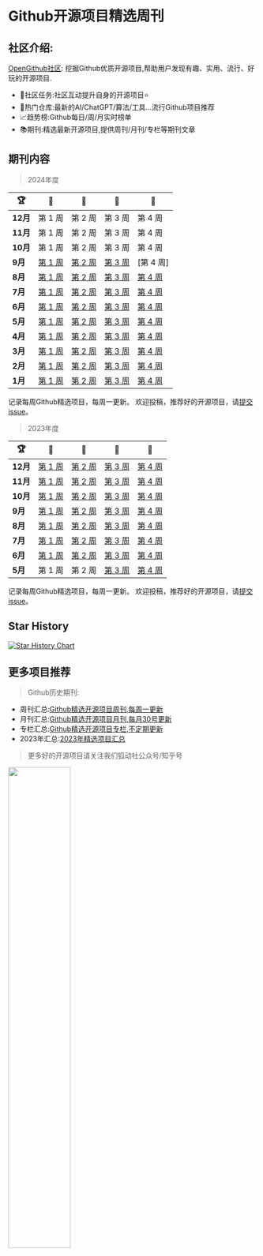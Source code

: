 # Github开源项目精选周刊

## 社区介绍:

[OpenGithub社区](http://open.itc.cn/): 挖掘Github优质开源项目,帮助用户发现有趣、实用、流行、好玩的开源项目.

- 🤝社区任务:社区互动提升自身的开源项目⭐
- 🌋热门仓库:最新的AI/ChatGPT/算法/工具...流行Github项目推荐
- 📈趋势榜:Github每日/周/月实时榜单
- 📚期刊:精选最新开源项目,提供周刊/月刊/专栏等期刊文章



## 期刊内容

> 2024年度

| 🏆      | 🥇                     | 🥈                     | 🥉                     | 🏅                     |
|---------|------------------------|------------------------|------------------------|------------------------|
| **12月** | 第 1 周                  | 第 2 周                  | 第 3 周                  | 第 4 周                  |
| **11月** | 第 1 周                  | 第 2 周                  | 第 3 周                  | 第 4 周                  |
| **10月** | 第 1 周                  | 第 2 周                  | 第 3 周                  | 第 4 周                  |
| **9月**  | [第 1 周](https://github.com/OpenGithubs/github-weekly-rank/blob/main/2024/09/20240909.md) | [第 2 周](https://github.com/OpenGithubs/github-weekly-rank/blob/main/2024/09/20240916.md)  | [第 3 周](https://github.com/OpenGithubs/github-weekly-rank/blob/main/2024/09/20240923.md)                | [第 4 周]                |
| **8月**  | [第 1 周](2024/8月第一周.md) | [第 2 周](2024/8月第二周.md) | [第 3 周](2024/8月第三周.md) | [第 4 周](https://github.com/OpenGithubs/github-weekly-rank/blob/main/2024/08/20240830.md)                |
| **7月**  | [第 1 周](2024/7月第一周.md) | [第 2 周](2024/7月第三周.md) | [第 3 周](2024/7月第三周.md) | [第 4 周](2024/7月第四周.md) |
| **6月**  | [第 1 周](2024/6月第一周.md) | [第 2 周](2024/6月第二周.md) | [第 3 周](2024/6月第三周.md) | [第 4 周](2024/6月第四周.md) |
| **5月**  | [第 1 周](2024/5月第一周.md) | [第 2 周](2024/5月第二周.md) | [第 3 周](2024/5月第三周.md) | [第 4 周](2024/5月第四周.md) |
| **4月**  | [第 1 周](2024/4月第一周.md) | [第 2 周](2024/4月第二周.md) | [第 3 周](2024/4月第三周.md) | [第 4 周](2024/4月第四周.md) |
| **3月**  | [第 1 周](2024/3月第一周.md) | [第 2 周](2024/3月第二周.md) | [第 3 周](2024/3月第三周.md) | [第 4 周](2024/3月第四周.md) |
| **2月**  | [第 1 周](2024/2月第一周.md) | [第 2 周](2024/2月第三周.md) | [第 3 周](2024/2月第三周.md) | [第 4 周](2024/2月第四周.md) |
| **1月**  | [第 1 周](2024/1月第一周.md) | [第 2 周](2024/1月第二周.md) | [第 3 周](2024/1月第三周.md) | [第 4 周](2024/1月第四周.md) |

记录每周Github精选项目，每周一更新。
欢迎投稿，推荐好的开源项目，请[提交 issue](https://github.com/OpenGithubs/weekly/issues)。

> 2023年度

| 🏆      | 🥇                           | 🥈                           | 🥉                            | 🏅                           |
|---------|------------------------------|------------------------------|-------------------------------|------------------------------|
| **12月** | [第 1 周](2023/12月第一周.md) | [第 2 周](2023/12月第二周.md) | [第 3 周](2023/12月第三周.md)  | [第 4 周](2023/12月第四周.md) |
| **11月** | [第 1 周](2023/11月第一周.md) | [第 2 周](2023/11月第二周.md) | [第 3 周 ](2023/11月第三周.md) | [第 4 周](2023/11月第四周.md) |
| **10月** | [第 1 周](2023/10月第一周.md) | [第 2 周](2023/10月第二周.md) | [第 3 周](2023/10月第三周.md)  | [第 4 周](2023/10月第四周.md) |
| **9月**  | [第 1 周](2023/9月第一周.md)  | [第 2 周](2023/9月第二周.md)  | [第 3 周](2023/9月第三周.md)   | [第 4 周](2023/9月第四周.md)  |
| **8月**  | [第 1 周](2023/8月第一周.md)  | [第 2 周](2023/8月第二周.md)  | [第 3 周](2023/8月第三周.md)   | [第 4 周](2023/8月第四周.md)  |
| **7月**  | [第 1 周](2023/7月第一周.md)  | [第 2 周](2023/7月第二周.md)  | [第 3 周](2023/7月第三周.md)   | [第 4 周](2023/7月第四周.md)  |
| **6月**  | [第 1 周](2023/6月第一周.md)  | [第 2 周](2023/6月第二周.md)  | [第 3 周](2023/6月第三周.md)   | [第 4 周](2023/6月第四周.md)  |
| **5月**  | 第 1 周                        | 第 2 周                        | [第 3 周](2023/5月第三周.md)   | [第 4 周](2023/5月第四周.md)  |

记录每周Github精选项目，每周一更新。
欢迎投稿，推荐好的开源项目，请[提交 issue](https://github.com/OpenGithubs/weekly/issues)。

## Star History

[![Star History Chart](https://api.star-history.com/svg?repos=OpenGithubs/weekly&type=Date)](https://star-history.com/#OpenGithubs/weekly&Date)

## 更多项目推荐

> Github历史期刊:

- 周刊汇总:[Github精选开源项目周刊,每周一更新](https://github.com/OpenGithubs/weekly)
- 月刊汇总:[Github精选开源项目月刊,每月30号更新](https://github.com/OpenGithubs/monthly)
- 专栏汇总:[Github精选开源项目专栏,不定期更新](https://github.com/OpenGithubs/selectedColumn)
- 2023年汇总:[2023年精选项目汇总](https://github.com/OpenGithubs/Summary2023)

> 更多好的开源项目请关注我们狐动社公众号/知乎号

<image src="http://photocdn.tv.sohu.com/img/q_mini/20230525/pic_org_ed11340c-cba7-4072-942a-69a9ec0bc251.png" style="width:50%">



